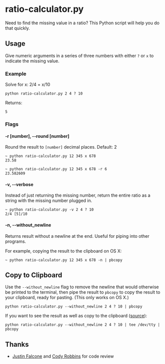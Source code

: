 # ratio-calculator.py

Need to find the missing value in a ratio? This Python script will help you do that quickly.


## Usage

Give numeric arguments in a series of three numbers with either `?` or `x` to indicate the missing value.

### Example

Solve for x: 2/4 = x/10

```
python ratio-calculator.py 2 4 ? 10
```

Returns:

```
5
```

### Flags

#### -r [number], --round [number]

Round the result to `[number]` decimal places. Default: 2

```
~ python ratio-calculator.py 12 345 x 678
23.58

~ python ratio-calculator.py 12 345 x 678 -r 6
23.582609
```

#### -v, --verbose

Instead of just returning the missing number, return the entire ratio as a string with the missing number plugged in.

```
~ python ratio-calculator.py -v 2 4 ? 10
2/4 [5]/10
```

#### -n, --without_newline

Returns result without a newline at the end. Useful for piping into other programs.

For example, copying the result to the clipboard on OS X:

```
~ python ratio-calculator.py 12 345 x 678 -n | pbcopy
```


## Copy to Clipboard

Use the `--without_newline` flag to remove the newline that would otherwise be printed to the terminal, then pipe the result to `pbcopy` to copy the result to your clipboard, ready for pasting. (This only works on OS X.)

```
python ratio-calculator.py --without_newline 2 4 ? 10 | pbcopy
```

If you want to see the result as well as copy to the clipboard ([source](http://stackoverflow.com/questions/5677201)):

```
python ratio-calculator.py --without_newline 2 4 ? 10 | tee /dev/tty | pbcopy
```

## Thanks

- [Justin Falcone](http://github.com/modernserf) and [Cody Robbins](http://github.com/codyrobbins) for code review
